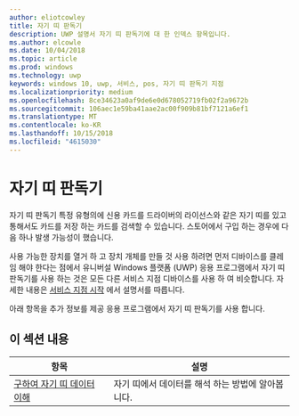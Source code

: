 ```yaml
---
author: eliotcowley
title: 자기 띠 판독기
description: UWP 설명서 자기 띠 판독기에 대 한 인덱스 항목입니다.
ms.author: elcowle
ms.date: 10/04/2018
ms.topic: article
ms.prod: windows
ms.technology: uwp
keywords: windows 10, uwp, 서비스, pos, 자기 띠 판독기 지점
ms.localizationpriority: medium
ms.openlocfilehash: 8ce34623a0af9de6e0d678052719fb02f2a9672b
ms.sourcegitcommit: 106aec1e59ba41aae2ac00f909b81bf7121a6ef1
ms.translationtype: MT
ms.contentlocale: ko-KR
ms.lasthandoff: 10/15/2018
ms.locfileid: "4615030"
---
```

# <a name="magnetic-stripe-reader"></a>자기 띠 판독기

자기 띠 판독기 특정 유형의에 신용 카드를 드라이버의 라이선스와 같은 자기 띠를 있고 통해서도 카드를 저장 하는 카드를 검색할 수 있습니다. 스토어에서 구입 하는 경우에 다음 하나 발생 가능성이 했습니다.

사용 가능한 장치를 열거 하 고 장치 개체를 만들 것 사용 하려면 먼저 디바이스를 클레임 해야 한다는 점에서 유니버설 Windows 플랫폼 (UWP) 응용 프로그램에서 자기 띠 판독기를 사용 하는 것은 모든 다른 서비스 지점 디바이스를 사용 하 여 비슷합니다. 자세한 내용은 [서비스 지점 시작](pos-basics.md) 에서 설명서를 따릅니다.

아래 항목을 추가 정보를 제공 응용 프로그램에서 자기 띠 판독기를 사용 합니다.

## <a name="in-this-section"></a>이 섹션 내용

| 항목 | 설명 |
|-------|-------------|
| [구하여 자기 띠 데이터 이해](../devices-sensors/pos-magnetic-stripe-reader-data.md) | 자기 띠에서 데이터를 해석 하는 방법에 알아봅니다. |